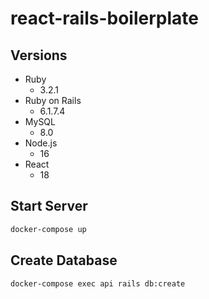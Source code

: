 # react-rails-boilerplate

## Versions

- Ruby
  - 3.2.1
- Ruby on Rails
  - 6.1.7.4
- MySQL
  - 8.0
- Node.js
  - 16
- React
  - 18

## Start Server

```sh
docker-compose up
```

## Create Database

```sh
docker-compose exec api rails db:create
```
